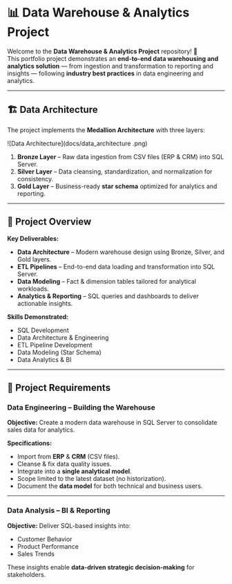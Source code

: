 # 📊 Data Warehouse & Analytics Project  

Welcome to the **Data Warehouse & Analytics Project** repository! 🚀  
This portfolio project demonstrates an **end-to-end data warehousing and analytics solution** — from ingestion and transformation to reporting and insights — following **industry best practices** in data engineering and analytics.  

---

## 🏗️ Data Architecture  

The project implements the **Medallion Architecture** with three layers:  

![Data Architecture](docs/data_architecture .png)  

1. **Bronze Layer** – Raw data ingestion from CSV files (ERP & CRM) into SQL Server.  
2. **Silver Layer** – Data cleansing, standardization, and normalization for consistency.  
3. **Gold Layer** – Business-ready **star schema** optimized for analytics and reporting.  

---

## 📖 Project Overview  

**Key Deliverables:**  
- **Data Architecture** – Modern warehouse design using Bronze, Silver, and Gold layers.  
- **ETL Pipelines** – End-to-end data loading and transformation into SQL Server.  
- **Data Modeling** – Fact & dimension tables tailored for analytical workloads.  
- **Analytics & Reporting** – SQL queries and dashboards to deliver actionable insights.  

**Skills Demonstrated:**  
- SQL Development  
- Data Architecture & Engineering  
- ETL Pipeline Development  
- Data Modeling (Star Schema)  
- Data Analytics & BI  

---

## 🚀 Project Requirements  

### **Data Engineering – Building the Warehouse**  
**Objective:** Create a modern data warehouse in SQL Server to consolidate sales data for analytics.  

**Specifications:**  
- Import from **ERP** & **CRM** (CSV files).  
- Cleanse & fix data quality issues.  
- Integrate into a **single analytical model**.  
- Scope limited to the latest dataset (no historization).  
- Document the **data model** for both technical and business users.  

---

### **Data Analysis – BI & Reporting**  
**Objective:** Deliver SQL-based insights into:  
- Customer Behavior  
- Product Performance  
- Sales Trends  

These insights enable **data-driven strategic decision-making** for stakeholders.  

